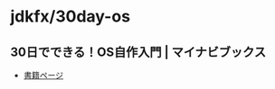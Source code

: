 # jdkfx/30day-os

## 30日でできる！OS自作入門 | マイナビブックス

- [書籍ページ](https://book.mynavi.jp/ec/products/detail/id=22078)
